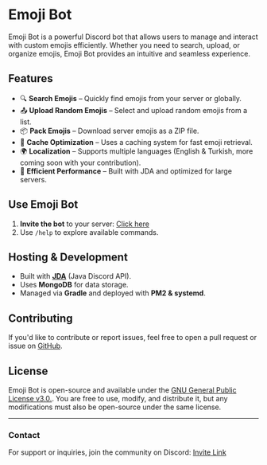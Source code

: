 # Emoji Bot

Emoji Bot is a powerful Discord bot that allows users to manage and interact with custom emojis efficiently. Whether you need to search, upload, or organize emojis, Emoji Bot provides an intuitive and seamless experience.

## Features

- 🔍 **Search Emojis** – Quickly find emojis from your server or globally.
- 📤 **Upload Random Emojis** – Select and upload random emojis from a list.
- 📦 **Pack Emojis** – Download server emojis as a ZIP file.
- 🔄 **Cache Optimization** – Uses a caching system for fast emoji retrieval.
- 🌍 **Localization** – Supports multiple languages (English & Turkish, more coming soon with your contribution).
- 🚀 **Efficient Performance** – Built with JDA and optimized for large servers.

## Use Emoji Bot

1. **Invite the bot** to your server: [Click here](https://discord.com/oauth2/authorize?client_id=414878659267133445)
2. Use `/help` to explore available commands.

## Hosting & Development

- Built with **[JDA](https://github.com/DV8FromTheWorld/JDA)** (Java Discord API).
- Uses **MongoDB** for data storage.
- Managed via **Gradle** and deployed with **PM2 & systemd**.

## Contributing

If you'd like to contribute or report issues, feel free to open a pull request or issue on [GitHub](https://github.com/erenozer/emoji).

## License

Emoji Bot is open-source and available under the [GNU General Public License v3.0.](LICENSE).
You are free to use, modify, and distribute it, but any modifications must also be open-source under the same license.

---

### Contact
For support or inquiries, join the community on Discord: [Invite Link](https://discord.gg/U5v2csS)

